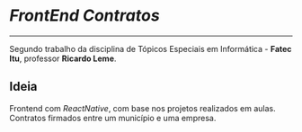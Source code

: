 # _FrontEnd Contratos_
---  
  Segundo trabalho da disciplina de Tópicos Especiais em Informática - **Fatec Itu**, professor **Ricardo Leme**.
  
## Ideia
  Frontend com *ReactNative*, com base nos projetos realizados em aulas. Contratos firmados entre um município e 
  uma empresa.
